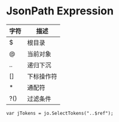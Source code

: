 # JsonPath Expression

|  字符  |  描述  |
| -- | -- |
| $ | 根目录 |
| @ | 当前对象 |
| .. | 递归下沉 |
| [] | 下标操作符 |
| * | 通配符 |
| ?() | 过滤条件 |

```scharp
var jTokens = jo.SelectTokens("..$ref");
```
